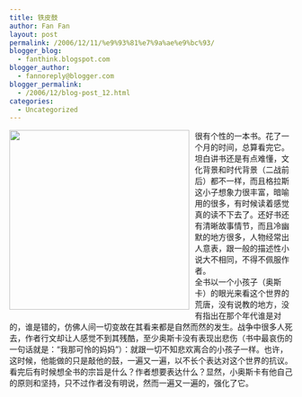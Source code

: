 ```yaml
---
title: 铁皮鼓
author: Fan Fan
layout: post
permalink: /2006/12/11/%e9%93%81%e7%9a%ae%e9%bc%93/
blogger_blog:
  - fanthink.blogspot.com
blogger_author:
  - fannoreply@blogger.com
blogger_permalink:
  - /2006/12/blog-post_12.html
categories:
  - Uncategorized
---
```

<a onblur="try {parent.deselectBloggerImageGracefully();} catch(e) {}" href="http://images.dangdang.com/images/9203640.jpg"><img style="margin: 0pt 10px 10px 0pt; float: left; cursor: pointer; width: 320px;" src="http://images.dangdang.com/images/9203640.jpg" alt="" border="0" /></a>

很有个性的一本书。花了一个月的时间，总算看完它。坦白讲书还是有点难懂，文化背景和时代背景（二战前后）都不一样，而且格拉斯这小子想象力很丰富，暗喻用的很多，有时候读着感觉真的读不下去了。还好书还有清晰故事情节，而且冷幽默的地方很多，人物经常出人意表，跟一般的描述性小说大不相同，不得不佩服作者。  
全书以一个小孩子（奥斯卡）的眼光来看这个世界的荒唐，没有说教的地方，没有指出在那个年代谁是对的，谁是错的，仿佛人间一切变故在其看来都是自然而然的发生。战争中很多人死去，作者行文却让人感觉不到其残酷，至少奥斯卡没有表现出悲伤（书中最哀伤的一句话就是：“我那可怜的妈妈”）：就跟一切不知悲欢离合的小孩子一样。也许，这时候，他能做的只是敲他的鼓，一遍又一遍，以不长个表达对这个世界的抗议。  
看完后有时候想全书的宗旨是什么？作者想要表达什么？显然，小奥斯卡有他自己的原则和坚持，只不过作者没有明说，然而一遍又一遍的，强化了它。
